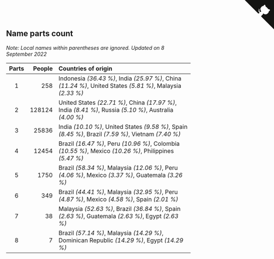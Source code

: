 ## Name parts count

*Note: Local names within parentheses are ignored.*
*Updated on  8 September 2022*

| Parts | People | Countries of origin |
| :--: | ---: | :--- |
| 1 | 258 | Indonesia *(36.43 %)*, India *(25.97 %)*, China *(11.24 %)*, United States *(5.81 %)*, Malaysia *(2.33 %)* |
| 2 | 128124 | United States *(22.71 %)*, China *(17.97 %)*, India *(8.41 %)*, Russia *(5.10 %)*, Australia *(4.00 %)* |
| 3 | 25836 | India *(10.10 %)*, United States *(9.58 %)*, Spain *(8.45 %)*, Brazil *(7.59 %)*, Vietnam *(7.40 %)* |
| 4 | 12454 | Brazil *(16.47 %)*, Peru *(10.96 %)*, Colombia *(10.55 %)*, Mexico *(10.26 %)*, Philippines *(5.47 %)* |
| 5 | 1750 | Brazil *(58.34 %)*, Malaysia *(12.06 %)*, Peru *(4.06 %)*, Mexico *(3.37 %)*, Guatemala *(3.26 %)* |
| 6 | 349 | Brazil *(44.41 %)*, Malaysia *(32.95 %)*, Peru *(4.87 %)*, Mexico *(4.58 %)*, Spain *(2.01 %)* |
| 7 | 38 | Malaysia *(52.63 %)*, Brazil *(36.84 %)*, Spain *(2.63 %)*, Guatemala *(2.63 %)*, Egypt *(2.63 %)* |
| 8 | 7 | Brazil *(57.14 %)*, Malaysia *(14.29 %)*, Dominican Republic *(14.29 %)*, Egypt *(14.29 %)* |


<a href="https://github.com/JustinTimeCuber/wca_statistics" class="github-corner" aria-label="View source on Github"><svg width="80" height="80" viewBox="0 0 250 250" style="fill:#151513; color:#fff; position: absolute; top: 0; border: 0; right: 0;" aria-hidden="true"><path d="M0,0 L115,115 L130,115 L142,142 L250,250 L250,0 Z"></path><path d="M128.3,109.0 C113.8,99.7 119.0,89.6 119.0,89.6 C122.0,82.7 120.5,78.6 120.5,78.6 C119.2,72.0 123.4,76.3 123.4,76.3 C127.3,80.9 125.5,87.3 125.5,87.3 C122.9,97.6 130.6,101.9 134.4,103.2" fill="currentColor" style="transform-origin: 130px 106px;" class="octo-arm"></path><path d="M115.0,115.0 C114.9,115.1 118.7,116.5 119.8,115.4 L133.7,101.6 C136.9,99.2 139.9,98.4 142.2,98.6 C133.8,88.0 127.5,74.4 143.8,58.0 C148.5,53.4 154.0,51.2 159.7,51.0 C160.3,49.4 163.2,43.6 171.4,40.1 C171.4,40.1 176.1,42.5 178.8,56.2 C183.1,58.6 187.2,61.8 190.9,65.4 C194.5,69.0 197.7,73.2 200.1,77.6 C213.8,80.2 216.3,84.9 216.3,84.9 C212.7,93.1 206.9,96.0 205.4,96.6 C205.1,102.4 203.0,107.8 198.3,112.5 C181.9,128.9 168.3,122.5 157.7,114.1 C157.9,116.9 156.7,120.9 152.7,124.9 L141.0,136.5 C139.8,137.7 141.6,141.9 141.8,141.8 Z" fill="currentColor" class="octo-body"></path></svg></a><style>.github-corner:hover .octo-arm{animation:octocat-wave 560ms ease-in-out}@keyframes octocat-wave{0%,100%{transform:rotate(0)}20%,60%{transform:rotate(-25deg)}40%,80%{transform:rotate(10deg)}}@media (max-width:500px){.github-corner:hover .octo-arm{animation:none}.github-corner .octo-arm{animation:octocat-wave 560ms ease-in-out}}</style>
